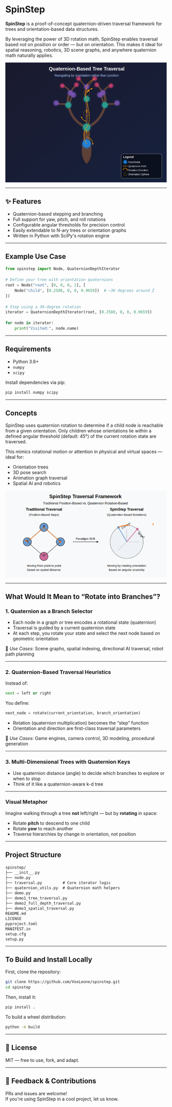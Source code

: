 # SpinStep

**SpinStep** is a proof-of-concept quaternion-driven traversal framework for trees and orientation-based data structures.

By leveraging the power of 3D rotation math, SpinStep enables traversal based not on position or order — but on orientation. This makes it ideal for spatial reasoning, robotics, 3D scene graphs, and anywhere quaternion math naturally applies.

<div align="center">
  <img src="https://raw.githubusercontent.com/VoxLeone/SpinStep/main/docs/assets/quaternion-tree.png" alt="A 3D Graph concept image" style="max-width: 100% style="margin: 20px;" />
</div>

---

## ✨ Features

- Quaternion-based stepping and branching  
- Full support for yaw, pitch, and roll rotations  
- Configurable angular thresholds for precision control  
- Easily extendable to N-ary trees or orientation graphs  
- Written in Python with SciPy's rotation engine  

---

## Example Use Case

```python
from spinstep import Node, QuaternionDepthIterator

# Define your tree with orientation quaternions
root = Node("root", [0, 0, 0, 1], [
    Node("child", [0.2588, 0, 0, 0.9659])  # ~30 degrees around Z
])

# Step using a 30-degree rotation
iterator = QuaternionDepthIterator(root, [0.2588, 0, 0, 0.9659])

for node in iterator:
    print("Visited:", node.name)
```

---

## Requirements

- Python 3.8+  
- `numpy`  
- `scipy`  

Install dependencies via pip:

```bash
pip install numpy scipy
```

---

## Concepts

SpinStep uses quaternion rotation to determine if a child node is reachable from a given orientation. Only children whose orientations lie within a defined angular threshold (default: 45°) of the current rotation state are traversed.

This mimics rotational motion or attention in physical and virtual spaces — ideal for:

- Orientation trees  
- 3D pose search  
- Animation graph traversal  
- Spatial AI and robotics

<div align="center">
  <img src="https://raw.githubusercontent.com/VoxLeone/SpinStep/main/docs/assets/spinstep-quaternion-diagram.png" alt="A 3D Graph concept image" style="max-width: 100% style="margin: 20px;" />
</div>

---

## What Would It Mean to “Rotate into Branches”?

### 1. Quaternion as a Branch Selector

- Each node in a graph or tree encodes a rotational state (quaternion)  
- Traversal is guided by a current quaternion state  
- At each step, you rotate your state and select the next node based on geometric orientation  

🔸 *Use Cases*: Scene graphs, spatial indexing, directional AI traversal, robot path planning  

---

### 2. Quaternion-Based Traversal Heuristics

Instead of:

```python
next = left or right
```

You define:

```python
next_node = rotate(current_orientation, branch_orientation)
```

- Rotation (quaternion multiplication) becomes the “step” function  
- Orientation and direction are first-class traversal parameters  

🔸 *Use Cases*: Game engines, camera control, 3D modeling, procedural generation  

---

### 3. Multi-Dimensional Trees with Quaternion Keys

- Use quaternion distance (angle) to decide which branches to explore or when to stop  
- Think of it like a quaternion-aware k-d tree  

---

### Visual Metaphor

Imagine walking through a tree **not** left/right — but by **rotating** in space:

- Rotate **pitch** to descend to one child  
- Rotate **yaw** to reach another  
- Traverse hierarchies by change in orientation, not position  

---

## Project Structure

```
spinstep/
├── __init__.py
├── node.py
├── traversal.py         # Core iterator logic
├── quaternion_utils.py  # Quaternion math helpers
├── demo.py
├── demo1_tree_traversal.py
├── demo2_full_depth_traversal.py
├── demo3_spatial_traversal.py
README.md
LICENSE
pyproject.toml
MANIFEST.in
setup.cfg
setup.py
```

---

## To Build and Install Locally

First, clone the repository:

```bash
git clone https://github.com/VoxLeone/spinstep.git
cd spinstep
```

Then, install it:

```bash
pip install .
```

To build a wheel distribution:

```bash
python -m build
```

---

## 📜 License

MIT — free to use, fork, and adapt.

---

## 💬 Feedback & Contributions

PRs and issues are welcome!  
If you're using SpinStep in a cool project, let us know.
